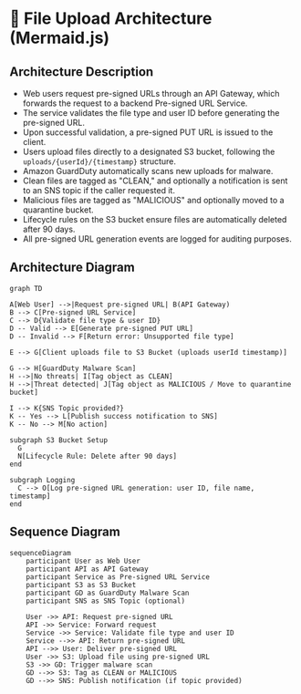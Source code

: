 # 📄 File Upload Architecture (Mermaid.js)

## Architecture Description

- Web users request pre-signed URLs through an API Gateway, which forwards the request to a backend Pre-signed URL Service.
- The service validates the file type and user ID before generating the pre-signed URL.
- Upon successful validation, a pre-signed PUT URL is issued to the client.
- Users upload files directly to a designated S3 bucket, following the `uploads/{userId}/{timestamp}` structure.
- Amazon GuardDuty automatically scans new uploads for malware.
- Clean files are tagged as "CLEAN," and optionally a notification is sent to an SNS topic if the caller requested it.
- Malicious files are tagged as "MALICIOUS" and optionally moved to a quarantine bucket.
- Lifecycle rules on the S3 bucket ensure files are automatically deleted after 90 days.
- All pre-signed URL generation events are logged for auditing purposes.

## Architecture Diagram

```mermaid
graph TD

A[Web User] -->|Request pre-signed URL| B(API Gateway)
B --> C[Pre-signed URL Service]
C --> D{Validate file type & user ID}
D -- Valid --> E[Generate pre-signed PUT URL]
D -- Invalid --> F[Return error: Unsupported file type]

E --> G[Client uploads file to S3 Bucket (uploads userId timestamp)]

G --> H[GuardDuty Malware Scan]
H -->|No threats| I[Tag object as CLEAN]
H -->|Threat detected| J[Tag object as MALICIOUS / Move to quarantine bucket]

I --> K{SNS Topic provided?}
K -- Yes --> L[Publish success notification to SNS]
K -- No --> M[No action]

subgraph S3 Bucket Setup
  G
  N[Lifecycle Rule: Delete after 90 days]
end

subgraph Logging
  C --> O[Log pre-signed URL generation: user ID, file name, timestamp]
end
```

## Sequence Diagram

```mermaid
sequenceDiagram
    participant User as Web User
    participant API as API Gateway
    participant Service as Pre-signed URL Service
    participant S3 as S3 Bucket
    participant GD as GuardDuty Malware Scan
    participant SNS as SNS Topic (optional)

    User ->> API: Request pre-signed URL
    API ->> Service: Forward request
    Service ->> Service: Validate file type and user ID
    Service -->> API: Return pre-signed URL
    API -->> User: Deliver pre-signed URL
    User ->> S3: Upload file using pre-signed URL
    S3 ->> GD: Trigger malware scan
    GD -->> S3: Tag as CLEAN or MALICIOUS
    GD -->> SNS: Publish notification (if topic provided)
```
